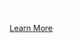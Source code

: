 <p style="color: white !important; font-family: Raleway !important; margin: 0 0 10px 0; padding: 0 !important; font-weight:500 !important; font-style: normal !important;" class="headline-text">Reflection Network</p>

[Learn More]({{#makeLink}}./landing.html?product_path=./products/reflectionnetwork.md&menu_path=.menus/en{{/makeLink}})